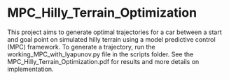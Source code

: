 # MPC_Hilly_Terrain_Optimization

This project aims to generate optimal trajectories for a car between a start and goal point on simulated hilly terrain using a model predictive control (MPC) framework. To generate a trajectory, run the working_MPC_with_lyapunov.py file in the scripts folder. See the MPC_Hilly_Terrain_Optimization.pdf for results and more details on implementation.

